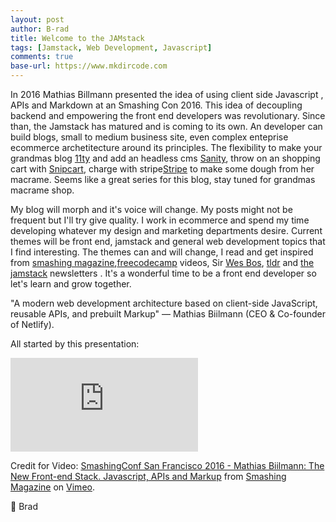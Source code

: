 ```yaml
---
layout: post
author: B-rad
title: Welcome to the JAMstack
tags: [Jamstack, Web Development, Javascript]
comments: true
base-url: https://www.mkdircode.com
---
```




In 2016 Mathias Billmann presented the idea of using client side Javascript , APIs and Markdown at an Smashing Con 2016. This idea of decoupling backend and empowering the front end developers was revolutionary. Since than, the Jamstack has matured and is coming to its own. An developer can build blogs, small to medium business site, even complex enteprise ecommerce archetitecture around its principles. The flexibility to make your grandmas blog [11ty](https://www.11ty.dev/) and add an headless cms [Sanity](https://www.sanity.io/), throw on an shopping cart with [Snipcart](https://snipcart.com/), charge with stripe[Stripe](https://stripe.com/) to make some dough from her macrame.  Seems like a great series for this blog, stay tuned for grandmas macrame shop.  

My blog will morph and it's voice will change. My posts might not be frequent but I'll try give quality.  I work in ecommerce and spend my time developing whatever my design and marketing departments desire. Current themes will be front end, jamstack and general web development topics that I find interesting.  The themes can and will change, I read and get inspired from [smashing magazine](https://www.smashingmagazine.com/),[freecodecamp](https://www.freecodecamp.org/) videos, Sir [Wes Bos](https://wesbos.com/), [tldr](https://tldr.tech/) and [the jamstack](https://jamstack.email/ ) newsletters .  It's a wonderful time to be a front end developer so let's learn and grow together. 


"A modern web development architecture based on client-side JavaScript, reusable APIs, and prebuilt Markup"
— Mathias Biilmann (CEO & Co-founder of Netlify).

All started by this presentation:
<iframe src="https://player.vimeo.com/video/163522126?h=5649e8d349&title=0&byline=0&portrait=0" max-width="640" max-height="360" frameborder="0" allow="autoplay; fullscreen; picture-in-picture" allowfullscreen></iframe>
<p>Credit for Video: <a href="https://vimeo.com/163522126">SmashingConf San Francisco 2016 - Mathias Biilmann: The New Front-end Stack. Javascript, APIs and Markup</a> from <a href="https://vimeo.com/smashingmagazine">Smashing Magazine</a> on <a href="https://vimeo.com">Vimeo</a>.</p>


 💖 Brad 